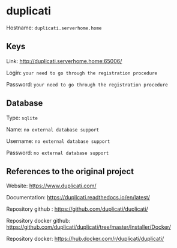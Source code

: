# duplicati
Hostname: `duplicati.serverhome.home`

## Keys
Link: http://duplicati.serverhome.home:65006/

Login: `your need to go through the registration procedure`

Password: `your need to go through the registration procedure`

## Database
Type: `sqlite`

Name: `no external database support`

Username: `no external database support`

Password: `no external database support`

## References to the original project
Website: https://www.duplicati.com/

Documentation: https://duplicati.readthedocs.io/en/latest/

Repository github : https://github.com/duplicati/duplicati/

Repository docker github: https://github.com/duplicati/duplicati/tree/master/Installer/Docker/

Repository docker: https://hub.docker.com/r/duplicati/duplicati/